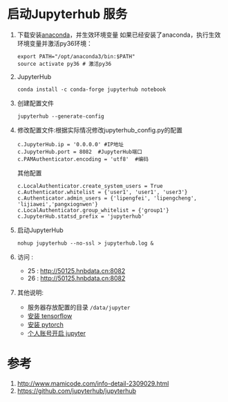 # 启动Jupyterhub 服务
1. 下载安装[anaconda](https://repo.anaconda.com/archive/)，并生效环境变量
    如果已经安装了anaconda，执行生效环境变量并激活py36环境：
    ```
    export PATH="/opt/anaconda3/bin:$PATH"
    source activate py36 # 激活py36
    ```

2. JupyterHub
    ```
    conda install -c conda-forge jupyterhub notebook
    ```

3. 创建配置文件
    ```
    jupyterhub --generate-config
    ```

4. 修改配置文件:根据实际情况修改jupyterhub_config.py的配置
    ```
    c.JupyterHub.ip = '0.0.0.0' #IP地址
    c.JupyterHub.port = 8082  #JupyterHub端口
    c.PAMAuthenticator.encoding = 'utf8'  #编码
    ```

    其他配置

    ```
    c.LocalAuthenticator.create_system_users = True
    c.Authenticator.whitelist = {'user1', 'user1', 'user3'}
    c.Authenticator.admin_users = {'lipengfei', 'lipengcheng', 'lijiawei','pangxiognwen'}
    c.LocalAuthenticator.group_whitelist = {'group1'}
    c.JupyterHub.statsd_prefix = 'jupyterhub'
    ```

5. 启动JupyterHub
    ```
    nohup jupyterhub --no-ssl > jupyterhub.log &
    ```

6. 访问 :  
    - 25 : http://50125.hnbdata.cn:8082
    - 26 : http://50125.hnbdata.cn:8082

7. 其他说明:
    - 服务器存放配置的目录 `/data/jupyter`
    - [安装 tensorflow](../tesorflow/)
    - [安装 pytorch](../pytorch/)
    - [个人账号开启 jupyter](./jupyter_service.md)

# 参考
1. http://www.mamicode.com/info-detail-2309029.html
2. https://github.com/jupyterhub/jupyterhub